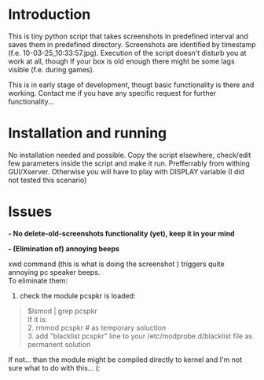 # Introduction #

This is tiny python script that takes screenshots in predefined interval and saves them in predefined directory.
Screenshots are identified by timestamp (f.e. 10-03-25\_10:33:57.jpg).
Execution of the script doesn't disturb you at work at all, though If your box is old enough there might be some lags visible (f.e. during games).

This is in early stage of development, thougt basic functionality is there and working. Contact me if you have any specific request for further functionality...

# Installation and running #

No installation needed and possible. Copy the script elsewhere, check/edit few parameters inside the script and make it run. Prefferrably from withing GUI/Xserver. Otherwise you will have to play with DISPLAY variable (I did not tested this scenario)

# Issues #

**- No delete-old-screenshots functionality (yet), keep it in your mind**


**- (Elimination of) annoying beeps**

xwd command (this is what is doing the screenshot ) triggers quite annoying pc speaker beeps.<br>
To eliminate them:<br>
<ol><li>check the module pcspkr is loaded:<br>
</li></ol><blockquote>$lsmod | grep pcspkr<br>
If it is:<br>
2. rmmod pcspkr # as temporary soluction<br>
3. add "blacklist pcspkr" line to your /etc/modprobe.d/blacklist file as permanent solution<br></blockquote>

If not... than the module might be compiled directly to kernel and I'm not sure what to do with this... (: